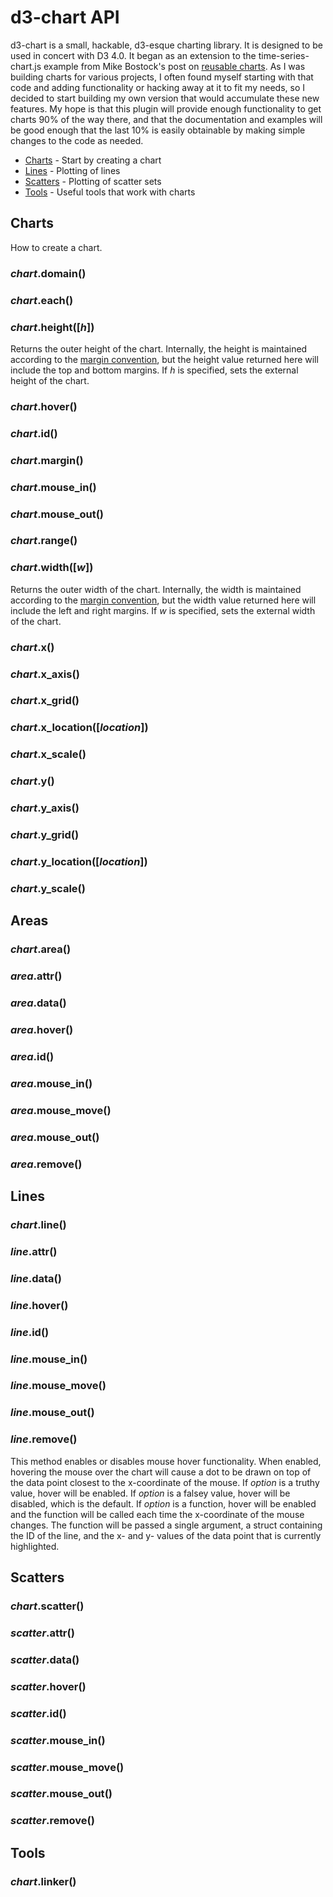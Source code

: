 # d3-chart API

d3-chart is a small, hackable, d3-esque charting library. It is designed to be used in concert with D3 4.0. It began as an extension to the time-series-chart.js example from Mike Bostock's post on [reusable charts](https://bost.ocks.org/mike/chart/). As I was building charts for various projects, I often found myself starting with that code and adding functionality or hacking away at it to fit my needs, so I decided to start building my own version that would accumulate these new features. My hope is that this plugin will provide enough functionality to get charts 90% of the way there, and that the documentation and examples will be good enough that the last 10% is easily obtainable by making simple changes to the code as needed.

* [Charts](#charts) - Start by creating a chart
* [Lines](#lines) - Plotting of lines
* [Scatters](#scatters) - Plotting of scatter sets
* [Tools](#tools) - Useful tools that work with charts

## Charts

How to create a chart.

### *chart*.**domain**()

### *chart*.**each**()

### *chart*.**height**([*h*])

Returns the outer height of the chart. Internally, the height is maintained according to the [margin convention](http://bl.ocks.org/mbostock/3019563), but the height value returned here will include the top and bottom margins. If *h* is specified, sets the external height of the chart.

### *chart*.**hover**()

### *chart*.**id**()

### *chart*.**margin**()

### *chart*.**mouse_in**()

### *chart*.**mouse_out**()

### *chart*.**range**()

### *chart*.**width**([*w*])

Returns the outer width of the chart. Internally, the width is maintained according to the [margin convention](http://bl.ocks.org/mbostock/3019563), but the width value returned here will include the left and right margins. If *w* is specified, sets the external width of the chart.

### *chart*.**x**()

### *chart*.**x_axis**()

### *chart*.**x_grid**()

### *chart*.**x_location**([*location*])

### *chart*.**x_scale**()

### *chart*.**y**()

### *chart*.**y_axis**()

### *chart*.**y_grid**()

### *chart*.**y_location**([*location*])

### *chart*.**y_scale**()

## Areas

### *chart*.**area**()

### *area*.**attr**()

### *area*.**data**()

### *area*.**hover**()

### *area*.**id**()

### *area*.**mouse_in**()

### *area*.**mouse_move**()

### *area*.**mouse_out**()

### *area*.**remove**()


## Lines

### *chart*.**line**()

### *line*.**attr**()

### *line*.**data**()

### *line*.**hover**()

### *line*.**id**()

### *line*.**mouse_in**()

### *line*.**mouse_move**()

### *line*.**mouse_out**()

### *line*.**remove**()

This method enables or disables mouse hover functionality. When enabled, hovering the mouse over the chart will cause a dot to be drawn on top of the data point closest to the x-coordinate of the mouse. If _option_ is a truthy value, hover will be enabled. If _option_ is a falsey value, hover will be disabled, which is the default. If _option_ is a function, hover will be enabled and the function will be called each time the x-coordinate of the mouse changes. The function will be passed a single argument, a struct containing the ID of the line, and the x- and y- values of the data point that is currently highlighted.

## Scatters

### *chart*.**scatter**()

### *scatter*.**attr**()

### *scatter*.**data**()

### *scatter*.**hover**()

### *scatter*.**id**()

### *scatter*.**mouse_in**()

### *scatter*.**mouse_move**()

### *scatter*.**mouse_out**()

### *scatter*.**remove**()

## Tools

### *chart*.**linker**()